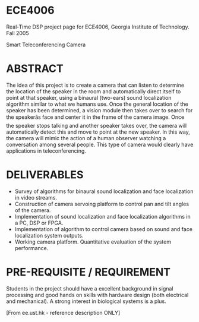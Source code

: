 ECE4006
=======

Real-Time DSP project page for ECE4006, Georgia Institute of Technology. Fall 2005

Smart Teleconferencing Camera

ABSTRACT
========

The idea of this project is to create a camera that can listen to determine the location of the speaker in the room and automatically direct itself to point at that speaker, using a binaural (two-ears) sound localization algorithm similar to what we humans use. Once the general location of the speaker has been determined, a vision module then takes over to search for the speakerâs face and center it in the frame of the camera image. Once the speaker stops talking and another speaker takes over, the camera will automatically detect this and move to point at the new speaker. In this way, the camera will mimic the action of a human observer watching a conversation among several people. This type of camera would clearly have applications in teleconferencing.

DELIVERABLES
============

* Survey of algorithms for binaural sound localization and face localization in video streams.
* Construction of camera servoing platform to control pan and tilt angles of the camera.
* Implementation of sound localization and face localization algorithms in a PC, DSP or FPGA.
* Implementation of algorithm to control camera based on sound and face localization system outputs.
* Working camera platform. Quantitative evaluation of the system performance.

PRE-REQUISITE / REQUIREMENT
===========================

Students in the project should have a excellent background in signal processing and good hands on skills with hardware design (both electrical and mechanical). A strong interest in biological systems is a plus.

[From ee.ust.hk - reference description ONLY]
